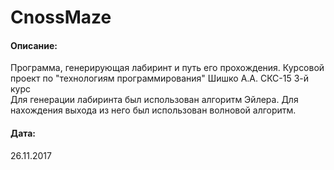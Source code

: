 # CnossMaze
<h4>Описание:</h4> Программа, генерирующая лабиринт и путь его прохождения. Курсовой проект по "технологиям программирования" Шишко А.А. СКС-15 3-й курс</br>
Для генерации лабиринта был использован алгоритм Эйлера. Для нахождения выхода из него был использован волновой алгоритм. </br>
<h4>Дата:</h4> 26.11.2017
